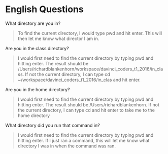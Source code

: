 
# English Questions

What directory are you in?

> To find the current directory, I would type pwd and hit enter. This will then let me know what director I am in.

Are you in the class directory?

> I would first need to find the current directory by typing pwd and hitting enter. 
> The result should be /Users/richardblankenhorn/workspace/davinci_coders_t1_2016/in_class.
> If not the current directory, I can type cd ~/workspace/davinci_coders_t1_2016/in_clas and hit enter.

Are you in the home directory?

> I would first need to find the current directory by typing pwd and hitting enter.
> The result should be /Users/richardblankenhorn.
> If not the current directory, I can type cd and hit enter to take me to the home directory

What directory did you run that command in?

> I would first need to find the current directory by typing pwd and hitting enter.
> If I just ran a command, this will let me know what directory I was in when the command was ran.
